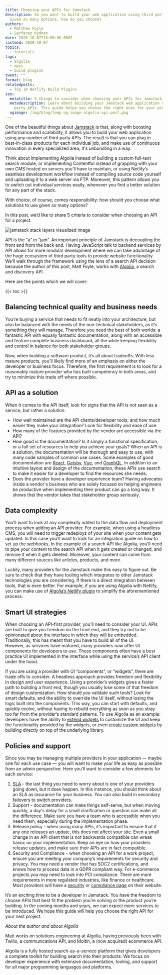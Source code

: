 ```yaml
---
title: Choosing your APIs for Jamstack
description: So you want to build your web application using third party APIs.
  Given so many options, how do you choose?
authors:
  - Matthew Foyle
  - Sarfaraz Rydhan
date: 2020-10-07T16:00:00.000Z
lastmod: 2020-10-07
topics:
  - tutorials
tags:
  - algolia
  - apis
  - build plugins
tweet: ""
format: blog
relatedposts:
  - Top 10 Netlify Build Plugins
seo:
  metatitle: 5 things to consider when choosing your APIs for Jamstack
  metadescription: Learn about building your Jamstack web application using third
    party APIs. This guide helps you choose the right ones for your project.
  ogimage: /img/blog/temp-og-image-algolia-api-post.png
---
```

One of the beautiful things about [Jamstack](https://www.netlify.com/jamstack/) is that, along with boosting performance and scalability, it allows you to build your web application using any number of third party APIs. The result is that you can plug in best-in-class products for each individual job, and make use of continuous innovation in every specialized area; it's unbundling in a way.

Think about implementing Algolia instead of building a custom full-text search module, or implementing Contentful instead of grappling with your own CMS hosted on servers you’ll have to maintain, or using Netlify’s seamless development workflow instead of compiling source code yourself and uploading it to a web server via FTP. Moreover, this pattern allows you to switch out individual services easily, whenever you find a better solution for any part of the stack.

With choice, of course, comes responsibility: how should you choose what solutions to use given so many options?

In this post, we’d like to share 5 criteria to consider when choosing an API for a project.

![jamstack stack layers visualized image](/img/blog/jam.jpg)

API is the “a” in “jam”. An important principle of Jamstack is decoupling the front end from the back end. Having JavaScript talk to backend services by API allows for more modular development where we can take advantage of the huge ecosystem of third party tools to provide website functionality. We’ll walk through the framework using the lens of a search API decision because the author of this post, Matt Foyle, works with [Algolia](https://www.algolia.com/), a search and discovery API.

Here are the points which we will cover:

{{< toc >}}

## Balancing technical quality and business needs

You’re buying a service that needs to fit neatly into your architecture, but also be balanced with the needs of the non-technical stakeholders, as it’s something they will manage. Therefore you need the best of both worlds: a fantastic API with equally fantastic documentation, along with an accessible and feature complete business dashboard, all the while keeping flexibility and control in balance for both stakeholder groups.

Now, when building a software product, it’s all about tradeoffs. With less mature products, you’ll likely find more of an emphasis on either the developer or business focus. Therefore, the first requirement is to look for a reasonably mature provider who has built competency in both areas, and try to minimize this trade off where possible.

## API as a solution

When it comes to the API itself, look for signs that the API is not seen as a service, but rather a solution:

* How well maintained are the API clients/developer tools, and how much easier they make your integration? Look for flexibility and ease of use.
* How many of the features provided by the vendor are accessible via the API?
* How good is the documentation? Is it simply a functional specification, or a full set of resources to help you achieve your goals? When an API is a solution, the documentation will be thorough and easy to use, with many code samples of common use cases. Some examples of good documentation are [React](https://reactjs.org/docs/getting-started.html), [Gatsby](https://www.gatsbyjs.com/docs/), [Vue](https://vuejs.org/v2/guide/), and [GraphQL](https://graphql.org/learn/). In addition to an intuitive layout and design of the documentation, these APIs use search to make it easier for a developer to find the resources she needs.
* Does the provider have a developer experience team? Having advocates inside a vendor's business who are solely focused on helping engineers be productive when implementing their product can go a long way. It shows that the vendor takes that stakeholder group seriously.

## Data complexity

You’ll want to look at any complexity added to the data flow and deployment process when adding an API provider. For example, when using a headless CMS, you will need to trigger redeploys of your site when your content gets updated. In this case you’ll want to look for an integration guide on how to set up the webhooks. In the example of a search API like Algolia, you’ll need to pipe your content to the search API when it gets created or changed, and remove it when it gets deleted. Moreover, your content can come from many different sources like articles, products, and more.

Luckily, many providers for the Jamstack make this easy to figure out. Be sure to check that they have tooling which integrates to other Jamstack technologies you are considering. If there is a direct integration between tools, that is even better. For example, if you are using Algolia with Netlify, you can make use of [Algolia’s Netlify plugin](https://crawler.algolia.com/admin/netlify) to simplify the aforementioned process.

## Smart UI strategies

When choosing an API-first provider, you’ll need to consider your UI. APIs are built to give you freedom on the front end, and they try not to be opinionated about the interface in which they will be embedded. Traditionally, this has meant that you have to build all of the UI.\
However, as services have matured, many providers now offer UI components for developers to use. These components often have a best practice UI implemented in the interface while using the service’s API client under the hood.

If you are using a provider with UI “components”, or “widgets”, there are trade offs to consider. A headless approach provides freedom and flexibility in design and user experience. Using a provider’s widgets gives a faster path to building a front end, though you usually lose some of that freedom of design customization. How should you validate such tools? Look for smart defaults, and the ability to override the UI itself, without losing the logic built into the components. This way, you can start with defaults, and quickly evolve, without having to rebuild everything as soon as you stray too far from the provider’s standard patterns. To use Algolia as an example: developers have the ability to [extend widgets](https://www.algolia.com/doc/guides/building-search-ui/widgets/customize-an-existing-widget/js/#customize-the-complete-ui-of-the-widgets) to customize the UI and keep the functionality provided by the widgets, or even [create custom widgets](https://www.algolia.com/doc/guides/building-search-ui/widgets/create-your-own-widgets/js/) by building directly on top of the underlying library.

## Policies and support

Since you may be managing multiple providers in your application — maybe one for each use case — you will want to make your life as easy as possible from an admin perspective. Here you’ll want to consider a few elements for each service:

1. [SLA](https://blog.algolia.com/for-slas-theres-no-such-thing-as-100-uptime-only-100-transparency/) - the last thing you need to worry about is one of your providers going down, but it does happen. In this instance, you should think about an SLA as insurance for your business. You can also build in secondary failovers to switch providers.
2. Support - documentation can make things self-serve, but when moving quickly, a day's delay for a small clarification or question can make all the difference. Make sure you have a team who is accessible when you need them, especially during the implementation phase.
3. Release policy - when using many APIs, it’s important to ensure that if any one releases an update, this does not affect your site. Even a small change in an API client that is not backwards compatible can wreak havoc on your implementation. Keep an eye on how your providers release updates, and make sure their APIs are in fact compatible.
4. Security and Compliance - when choosing an API for a work project, ensure you are meeting your company’s requirements for security and privacy. You may need a vendor that has SOC2 certifications, and knows how to process data in a GDPR compliant way. For e-commerce projects you may need to look into PCI compliance. There are more requirements in more regulated industries, like finance or healthcare. Most providers will have a [security](https://www.netlify.com/security/) or [compliance page](https://www.algolia.com/solutions/security/) on their website.

It’s an exciting time to be a developer in Jamstack. You have the freedom to choose APIs that best fit the problem you’re solving or the product you’re building. In the coming months and years, we can expect more services to be introduced. We hope this guide will help you choose the right API for your next project.

*About the author and about Algolia*

Matt works on solutions engineering at Algolia, having previously been with Twilio, a communications API, and Moltin, a (now acquired) ecommerce API.

Algolia is a fully hosted search-as-a-service platform that gives developers a complete toolkit for building search into their products. We focus on developer experience with extensive documentation, tooling, and support for all major programming languages and platforms.
